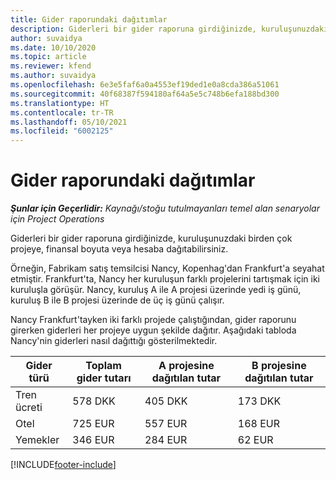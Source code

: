 ```yaml
---
title: Gider raporundaki dağıtımlar
description: Giderleri bir gider raporuna girdiğinizde, kuruluşunuzdaki birden çok projeye, tüzel kişiliğe veya hesaba dağıtabilirsiniz.
author: suvaidya
ms.date: 10/10/2020
ms.topic: article
ms.reviewer: kfend
ms.author: suvaidya
ms.openlocfilehash: 6e3e5faf6a0a4553ef19ded1e0a8cda386a51061
ms.sourcegitcommit: 40f68387f594180af64a5e5c748b6efa188bd300
ms.translationtype: HT
ms.contentlocale: tr-TR
ms.lasthandoff: 05/10/2021
ms.locfileid: "6002125"
---
```

# <a name="distributions-on-an-expense-report"></a>Gider raporundaki dağıtımlar

_**Şunlar için Geçerlidir:** Kaynağı/stoğu tutulmayanları temel alan senaryolar için Project Operations_

Giderleri bir gider raporuna girdiğinizde, kuruluşunuzdaki birden çok projeye, finansal boyuta veya hesaba dağıtabilirsiniz.

Örneğin, Fabrikam satış temsilcisi Nancy, Kopenhag'dan Frankfurt'a seyahat etmiştir. Frankfurt'ta, Nancy her kuruluşun farklı projelerini tartışmak için iki kuruluşla görüşür. Nancy, kuruluş A ile A projesi üzerinde yedi iş günü, kuruluş B ile B projesi üzerinde de üç iş günü çalışır.

Nancy Frankfurt'tayken iki farklı projede çalıştığından, gider raporunu girerken giderleri her projeye uygun şekilde dağıtır. Aşağıdaki tabloda Nancy'nin giderleri nasıl dağıttığı gösterilmektedir.

| Gider türü | Toplam gider tutarı | A projesine dağıtılan tutar | B projesine dağıtılan tutar |
|--------------|----------------------|---------------------------------|---------------------------------|
| Tren ücreti   | 578 DKK              | 405 DKK                         | 173 DKK                         |
| Otel        | 725 EUR              | 557 EUR                         | 168 EUR                         |
| Yemekler        | 346 EUR              | 284 EUR                         | 62 EUR                          |


[!INCLUDE[footer-include](../includes/footer-banner.md)]